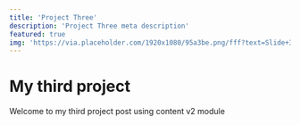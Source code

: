 ```yaml
---
title: 'Project Three'
description: 'Project Three meta description'
featured: true
img: 'https://via.placeholder.com/1920x1080/95a3be.png/fff?text=Slide+3'
---
```

# My third project
Welcome to my third project post using content v2 module